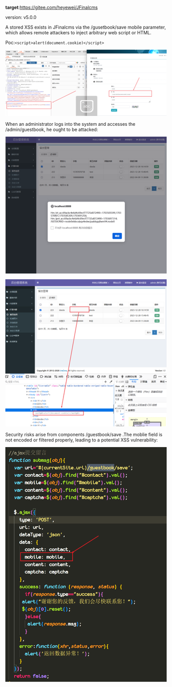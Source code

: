 **target**:https://gitee.com/heyewei/JFinalcms

version: v5.0.0

A stored XSS exists in JFinalcms via the /gusetbook/save mobile parameter, which allows remote attackers to inject arbitrary web script or HTML.

Poc:`<script>alert(document.cookie)</script>`

![image-20231228161503654](image/JFinalcms/image-20231228161503654.png)

When an administrator logs into the system and accesses the /admin/guestbook, he ought to be attacked:

![image-20231228161538791](image/JFinalcms/image-20231228161538791.png)

![image-20231228161614452](image/JFinalcms/image-20231228161614452.png)

Security risks arise from components /guestbook/save .The moblie field is not encoded or filtered properly, leading to a potential XSS vulnerability:

![image-20231228160621070](image/JFinalcms/image-20231228160621070.png)

